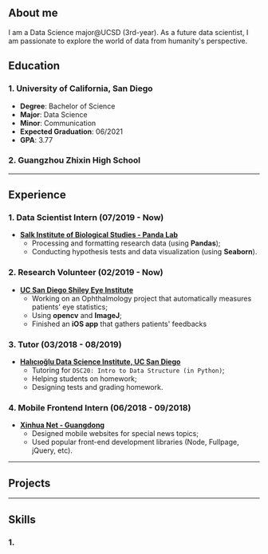 ## About me
I am a Data Science major@UCSD (3rd-year). As a future data scientist, I am passionate to explore the world of data from humanity's perspective. 

## Education
### 1. University of California, San Diego
- **Degree**: Bachelor of Science 
- **Major**: Data Science
- **Minor**: Communication
- **Expected Graduation**: 06/2021 
- **GPA**: 3.77

### 2. Guangzhou Zhixin High School

*****

## Experience
### 1. Data Scientist Intern (07/2019 - Now)
- **[Salk Institute of Biological Studies - Panda Lab](https://panda.salk.edu/)**
	- Processing and formatting research data (using **Pandas**);
	- Conducting hypothesis tests and data visualization (using **Seaborn**).
	
### 2. Research Volunteer (02/2019 - Now)
- **[UC San Diego Shiley Eye Institute](https://shileyeye.ucsd.edu/)**
	- Working on an Ophthalmology project that automatically measures patients' eye statistics;
	- Using **opencv** and **ImageJ**;
	- Finished an **iOS app** that gathers patients' feedbacks

### 3. Tutor (03/2018 - 08/2019)
- **[Halıcıoğlu Data Science Institute, UC San Diego](https://datascience.ucsd.edu/)**
	- Tutoring for `DSC20: Intro to Data Structure (in Python)`;
	- Helping students on homework;
	- Designing tests and grading homework.

### 4. Mobile Frontend Intern (06/2018 - 09/2018)
- **[Xinhua Net - Guangdong](http://www.news.cn/english/)**
	- Designed mobile websites for special news topics;
	- Used popular front-end development libraries (Node, Fullpage, jQuery, etc).

*****

## Projects


*****


## Skills
### 1. 



